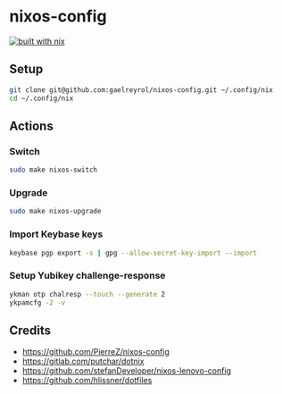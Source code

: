 # nixos-config

[![built with nix](https://builtwithnix.org/badge.svg)](https://builtwithnix.org)

## Setup

```bash
git clone git@github.com:gaelreyrol/nixos-config.git ~/.config/nix
cd ~/.config/nix
```

## Actions

### Switch

```bash
sudo make nixos-switch
```

### Upgrade

```bash
sudo make nixos-upgrade
```

### Import Keybase keys

```bash
keybase pgp export -s | gpg --allow-secret-key-import --import
```

### Setup Yubikey challenge-response

```bash
ykman otp chalresp --touch --generate 2
ykpamcfg -2 -v
```

## Credits

- https://github.com/PierreZ/nixos-config
- https://gitlab.com/putchar/dotnix
- https://github.com/stefanDeveloper/nixos-lenovo-config
- https://github.com/hlissner/dotfiles